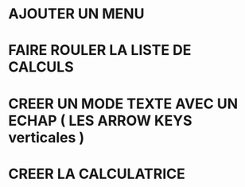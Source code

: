 # AJOUTER UN MENU 

# FAIRE ROULER LA LISTE DE CALCULS 

# CREER UN MODE TEXTE AVEC UN ECHAP ( LES ARROW KEYS verticales )

# CREER LA CALCULATRICE